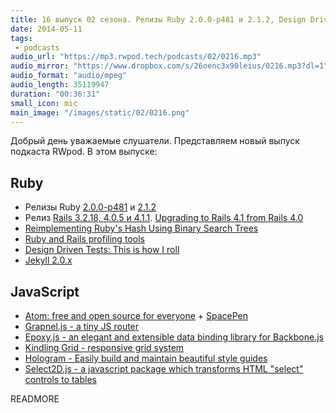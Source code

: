 ```yaml
---
title: 16 выпуск 02 сезона. Релизы Ruby 2.0.0-p481 и 2.1.2, Design Driven Tests, Epoxy.js, Hologram и прочее
date: 2014-05-11
tags:
 - podcasts
audio_url: "https://mp3.rwpod.tech/podcasts/02/0216.mp3"
audio_mirror: "https://www.dropbox.com/s/26oenc3x90leius/0216.mp3?dl=1"
audio_format: "audio/mpeg"
audio_length: 35119947
duration: "00:36:31"
small_icon: mic
main_image: "/images/static/02/0216.png"
---
```


Добрый день уважаемые слушатели. Представляем новый выпуск подкаста RWpod. В этом выпуске:

## Ruby

 - Релизы Ruby [2.0.0-p481](https://www.ruby-lang.org/en/news/2014/05/09/ruby-2-0-0-p481-is-released/) и [2.1.2](https://www.ruby-lang.org/en/news/2014/05/09/ruby-2-1-2-is-released/)
 - Релиз [Rails 3.2.18, 4.0.5 и 4.1.1](http://weblog.rubyonrails.org/2014/5/6/Rails_3_2_18_4_0_5_and_4_1_1_have_been_released/). [Upgrading to Rails 4.1 from Rails 4.0](http://dev.mensfeld.pl/2014/05/upgrading-to-rails-4-1-from-rails-4-0-ruby-on-rails/)
 - [Reimplementing Ruby's Hash Using Binary Search Trees](http://zvkemp.github.io/blog/2014/04/28/reimplementing-rubys-hash-using-binary-search-trees/)
 - [Ruby and Rails profiling tools](http://shared-mind.tumblr.com/post/84808476343/ruby-rails-profiling-tools)
 - [Design Driven Tests: This is how I roll](http://www.schneems.com/2014/05/08/design-driven-tests.html)
 - [Jekyll 2.0.x](http://jekyllrb.com/news/2014/05/06/jekyll-turns-2-0-0/)

## JavaScript

 - [Atom: free and open source for everyone](https://github.com/blog/1831-atom-free-and-open-source-for-everyone) + [SpacePen](http://atom.github.io/space-pen/)
 - [Grapnel.js - a tiny JS router](http://engineeringmode.github.io/Grapnel.js/)
 - [Epoxy.js - an elegant and extensible data binding library for Backbone.js](http://epoxyjs.org/)
 - [Kindling Grid - responsive grid system](http://timothy-long.com/kindling/)
 - [Hologram - Easily build and maintain beautiful style guides](http://trulia.github.io/hologram/)
 - [Select2D.js - a javascript package which transforms HTML "select" controls to tables](http://mark-rolich.github.io/Select2D.js/)

READMORE

